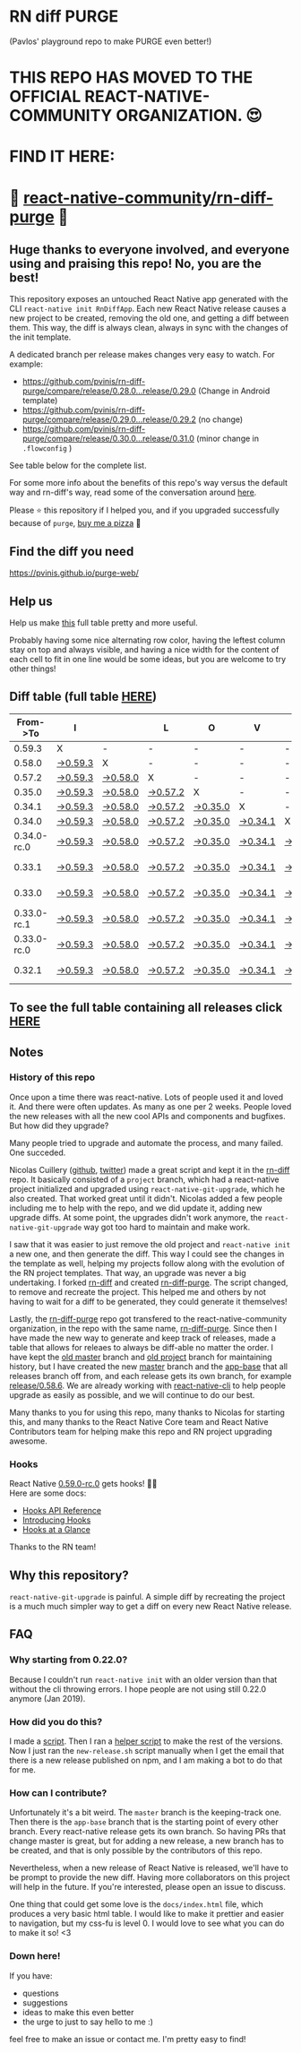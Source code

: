 # RN diff PURGE
(Pavlos' playground repo to make PURGE even better!)

# THIS REPO HAS MOVED TO THE OFFICIAL REACT-NATIVE-COMMUNITY ORGANIZATION. 😍
# FIND IT HERE:  
# 💪 [react-native-community/rn-diff-purge](https://github.com/react-native-community/rn-diff-purge) 🎉
## Huge thanks to everyone involved, and everyone using and praising this repo! No, you are the best!

This repository exposes an untouched React Native app generated with the CLI
`react-native init RnDiffApp`. Each new React Native release causes a new project to be created, removing the old one, and getting a diff between them. This way, the diff is always clean, always in sync with the changes of the init template.

A dedicated branch per release makes changes very easy
to watch. For example:

* https://github.com/pvinis/rn-diff-purge/compare/release/0.28.0...release/0.29.0
(Change in Android template)
* https://github.com/pvinis/rn-diff-purge/compare/release/0.29.0...release/0.29.2
(no change)
* https://github.com/pvinis/rn-diff-purge/compare/release/0.30.0...release/0.31.0
(minor change in `.flowconfig` )

See table below for the complete list.

For some more info about the benefits of this repo's way versus the default way and rn-diff's way, read some of the conversation around [here](https://github.com/react-native-community/discussions-and-proposals/issues/68#issuecomment-452227478).

Please :star: this repository if I helped you, and if you upgraded successfully because of `purge`, [buy me a pizza](https://www.buymeacoffee.com/DGWwHVZ4s) :pizza:

## Find the diff you need
https://pvinis.github.io/purge-web/

## Help us
Help us make [this](https://pvinis.github.io/rn-diff-purge) full table pretty and more useful.

Probably having some nice alternating row color, having the leftest column stay on top and always visible, and having a nice width for the content of each cell to fit in one line would be some ideas, but you are welcome to try other things!

## Diff table (full table [HERE](https://pvinis.github.io/rn-diff-purge))

| From->To    | I                                                                                               |                                                                                                 | L                                                                                               | O                                                                                               | V                                                                                               | E                                                                                               |                                                                                                           | D                                                                                               | I                                                                                               | F                                                                                                         | F                                                                                                    | S   |
| ----------- | ----------------------------------------------------------------------------------------------- | ----------------------------------------------------------------------------------------------- | ----------------------------------------------------------------------------------------------- | ----------------------------------------------------------------------------------------------- | ----------------------------------------------------------------------------------------------- | ----------------------------------------------------------------------------------------------- | --------------------------------------------------------------------------------------------------------- | ----------------------------------------------------------------------------------------------- | ----------------------------------------------------------------------------------------------- | --------------------------------------------------------------------------------------------------------- | ---------------------------------------------------------------------------------------------------- | --- |
| 0.59.3      | X                                                                                               | -                                                                                               | -                                                                                               | -                                                                                               | -                                                                                               | -                                                                                               | -                                                                                                         | -                                                                                               | -                                                                                               | -                                                                                                         | -                                                                                                    | -   |
| 0.58.0      | [->0.59.3](https://github.com/pvinis/rn-diff-purge/compare/release/0.58.0..release/0.59.3)      | X                                                                                               | -                                                                                               | -                                                                                               | -                                                                                               | -                                                                                               | -                                                                                                         | -                                                                                               | -                                                                                               | -                                                                                                         | -                                                                                                    | -   |
| 0.57.2      | [->0.59.3](https://github.com/pvinis/rn-diff-purge/compare/release/0.57.2..release/0.59.3)      | [->0.58.0](https://github.com/pvinis/rn-diff-purge/compare/release/0.57.2..release/0.58.0)      | X                                                                                               | -                                                                                               | -                                                                                               | -                                                                                               | -                                                                                                         | -                                                                                               | -                                                                                               | -                                                                                                         | -                                                                                                    | -   |
| 0.35.0      | [->0.59.3](https://github.com/pvinis/rn-diff-purge/compare/release/0.35.0..release/0.59.3)      | [->0.58.0](https://github.com/pvinis/rn-diff-purge/compare/release/0.35.0..release/0.58.0)      | [->0.57.2](https://github.com/pvinis/rn-diff-purge/compare/release/0.35.0..release/0.57.2)      | X                                                                                               | -                                                                                               | -                                                                                               | -                                                                                                         | -                                                                                               | -                                                                                               | -                                                                                                         | -                                                                                                    | -   |
| 0.34.1      | [->0.59.3](https://github.com/pvinis/rn-diff-purge/compare/release/0.34.1..release/0.59.3)      | [->0.58.0](https://github.com/pvinis/rn-diff-purge/compare/release/0.34.1..release/0.58.0)      | [->0.57.2](https://github.com/pvinis/rn-diff-purge/compare/release/0.34.1..release/0.57.2)      | [->0.35.0](https://github.com/pvinis/rn-diff-purge/compare/release/0.34.1..release/0.35.0)      | X                                                                                               | -                                                                                               | -                                                                                                         | -                                                                                               | -                                                                                               | -                                                                                                         | -                                                                                                    | -   |
| 0.34.0      | [->0.59.3](https://github.com/pvinis/rn-diff-purge/compare/release/0.34.0..release/0.59.3)      | [->0.58.0](https://github.com/pvinis/rn-diff-purge/compare/release/0.34.0..release/0.58.0)      | [->0.57.2](https://github.com/pvinis/rn-diff-purge/compare/release/0.34.0..release/0.57.2)      | [->0.35.0](https://github.com/pvinis/rn-diff-purge/compare/release/0.34.0..release/0.35.0)      | [->0.34.1](https://github.com/pvinis/rn-diff-purge/compare/release/0.34.0..release/0.34.1)      | X                                                                                               | -                                                                                                         | -                                                                                               | -                                                                                               | -                                                                                                         | -                                                                                                    | -   |
| 0.34.0-rc.0 | [->0.59.3](https://github.com/pvinis/rn-diff-purge/compare/release/0.34.0-rc.0..release/0.59.3) | [->0.58.0](https://github.com/pvinis/rn-diff-purge/compare/release/0.34.0-rc.0..release/0.58.0) | [->0.57.2](https://github.com/pvinis/rn-diff-purge/compare/release/0.34.0-rc.0..release/0.57.2) | [->0.35.0](https://github.com/pvinis/rn-diff-purge/compare/release/0.34.0-rc.0..release/0.35.0) | [->0.34.1](https://github.com/pvinis/rn-diff-purge/compare/release/0.34.0-rc.0..release/0.34.1) | [->0.34.0](https://github.com/pvinis/rn-diff-purge/compare/release/0.34.0-rc.0..release/0.34.0) | X                                                                                                         | -                                                                                               | -                                                                                               | -                                                                                                         | -                                                                                                    | -   |
| 0.33.1      | [->0.59.3](https://github.com/pvinis/rn-diff-purge/compare/release/0.33.1..release/0.59.3)      | [->0.58.0](https://github.com/pvinis/rn-diff-purge/compare/release/0.33.1..release/0.58.0)      | [->0.57.2](https://github.com/pvinis/rn-diff-purge/compare/release/0.33.1..release/0.57.2)      | [->0.35.0](https://github.com/pvinis/rn-diff-purge/compare/release/0.33.1..release/0.35.0)      | [->0.34.1](https://github.com/pvinis/rn-diff-purge/compare/release/0.33.1..release/0.34.1)      | [->0.34.0](https://github.com/pvinis/rn-diff-purge/compare/release/0.33.1..release/0.34.0)      | [->0.34.0-rc.0](https://github.com/pvinis/rn-diff-purge/compare/release/0.33.1..release/0.34.0-rc.0)      | X                                                                                               | -                                                                                               | -                                                                                                         | -                                                                                                    | -   |
| 0.33.0      | [->0.59.3](https://github.com/pvinis/rn-diff-purge/compare/release/0.33.0..release/0.59.3)      | [->0.58.0](https://github.com/pvinis/rn-diff-purge/compare/release/0.33.0..release/0.58.0)      | [->0.57.2](https://github.com/pvinis/rn-diff-purge/compare/release/0.33.0..release/0.57.2)      | [->0.35.0](https://github.com/pvinis/rn-diff-purge/compare/release/0.33.0..release/0.35.0)      | [->0.34.1](https://github.com/pvinis/rn-diff-purge/compare/release/0.33.0..release/0.34.1)      | [->0.34.0](https://github.com/pvinis/rn-diff-purge/compare/release/0.33.0..release/0.34.0)      | [->0.34.0-rc.0](https://github.com/pvinis/rn-diff-purge/compare/release/0.33.0..release/0.34.0-rc.0)      | [->0.33.1](https://github.com/pvinis/rn-diff-purge/compare/release/0.33.0..release/0.33.1)      | X                                                                                               | -                                                                                                         | -                                                                                                    | -   |
| 0.33.0-rc.1 | [->0.59.3](https://github.com/pvinis/rn-diff-purge/compare/release/0.33.0-rc.1..release/0.59.3) | [->0.58.0](https://github.com/pvinis/rn-diff-purge/compare/release/0.33.0-rc.1..release/0.58.0) | [->0.57.2](https://github.com/pvinis/rn-diff-purge/compare/release/0.33.0-rc.1..release/0.57.2) | [->0.35.0](https://github.com/pvinis/rn-diff-purge/compare/release/0.33.0-rc.1..release/0.35.0) | [->0.34.1](https://github.com/pvinis/rn-diff-purge/compare/release/0.33.0-rc.1..release/0.34.1) | [->0.34.0](https://github.com/pvinis/rn-diff-purge/compare/release/0.33.0-rc.1..release/0.34.0) | [->0.34.0-rc.0](https://github.com/pvinis/rn-diff-purge/compare/release/0.33.0-rc.1..release/0.34.0-rc.0) | [->0.33.1](https://github.com/pvinis/rn-diff-purge/compare/release/0.33.0-rc.1..release/0.33.1) | [->0.33.0](https://github.com/pvinis/rn-diff-purge/compare/release/0.33.0-rc.1..release/0.33.0) | X                                                                                                         | -                                                                                                    | -   |
| 0.33.0-rc.0 | [->0.59.3](https://github.com/pvinis/rn-diff-purge/compare/release/0.33.0-rc.0..release/0.59.3) | [->0.58.0](https://github.com/pvinis/rn-diff-purge/compare/release/0.33.0-rc.0..release/0.58.0) | [->0.57.2](https://github.com/pvinis/rn-diff-purge/compare/release/0.33.0-rc.0..release/0.57.2) | [->0.35.0](https://github.com/pvinis/rn-diff-purge/compare/release/0.33.0-rc.0..release/0.35.0) | [->0.34.1](https://github.com/pvinis/rn-diff-purge/compare/release/0.33.0-rc.0..release/0.34.1) | [->0.34.0](https://github.com/pvinis/rn-diff-purge/compare/release/0.33.0-rc.0..release/0.34.0) | [->0.34.0-rc.0](https://github.com/pvinis/rn-diff-purge/compare/release/0.33.0-rc.0..release/0.34.0-rc.0) | [->0.33.1](https://github.com/pvinis/rn-diff-purge/compare/release/0.33.0-rc.0..release/0.33.1) | [->0.33.0](https://github.com/pvinis/rn-diff-purge/compare/release/0.33.0-rc.0..release/0.33.0) | [->0.33.0-rc.1](https://github.com/pvinis/rn-diff-purge/compare/release/0.33.0-rc.0..release/0.33.0-rc.1) | X                                                                                                    | -   |
| 0.32.1      | [->0.59.3](https://github.com/pvinis/rn-diff-purge/compare/release/0.32.1..release/0.59.3)      | [->0.58.0](https://github.com/pvinis/rn-diff-purge/compare/release/0.32.1..release/0.58.0)      | [->0.57.2](https://github.com/pvinis/rn-diff-purge/compare/release/0.32.1..release/0.57.2)      | [->0.35.0](https://github.com/pvinis/rn-diff-purge/compare/release/0.32.1..release/0.35.0)      | [->0.34.1](https://github.com/pvinis/rn-diff-purge/compare/release/0.32.1..release/0.34.1)      | [->0.34.0](https://github.com/pvinis/rn-diff-purge/compare/release/0.32.1..release/0.34.0)      | [->0.34.0-rc.0](https://github.com/pvinis/rn-diff-purge/compare/release/0.32.1..release/0.34.0-rc.0)      | [->0.33.1](https://github.com/pvinis/rn-diff-purge/compare/release/0.32.1..release/0.33.1)      | [->0.33.0](https://github.com/pvinis/rn-diff-purge/compare/release/0.32.1..release/0.33.0)      | [->0.33.0-rc.1](https://github.com/pvinis/rn-diff-purge/compare/release/0.32.1..release/0.33.0-rc.1)      | [->0.33.0-rc.0](https://github.com/pvinis/rn-diff-purge/compare/release/0.32.1..release/0.33.0-rc.0) | X   |

## To see the full table containing all releases click [HERE](https://pvinis.github.io/rn-diff-purge)

## Notes

### History of this repo

Once upon a time there was react-native. Lots of people used it and loved it. And there were often updates. As many as one per 2 weeks. People loved the new releases with all the new cool APIs and components and bugfixes. But how did they upgrade?

Many people tried to upgrade and automate the process, and many failed. One succeded.

Nicolas Cuillery ([github](https://github.com/ncuillery), [twitter](https://twitter.com/ncuillery)) made a great script and kept it in the [rn-diff](https://github.com/ncuillery/rn-diff) repo. It basically consisted of a `project` branch, which had a react-native project initialized and upgraded using `react-native-git-upgrade`, which he also created. That worked great until it didn't. Nicolas added a few people including me to help with the repo, and we did update it, adding new upgrade diffs. At some point, the upgrades didn't work anymore, the `react-native-git-upgrade` way got too hard to maintain and make work.

I saw that it was easier to just remove the old project and `react-native init` a new one, and then generate the diff. This way I could see the changes in the template as well, helping my projects follow along with the evolution of the RN project templates. That way, an upgrade was never a big undertaking. I forked [rn-diff](https://github.com/ncuillery/rn-diff) and created [rn-diff-purge](https://github.com/pvinis/rn-diff-purge). The script changed, to remove and recreate the project. This helped me and others by not having to wait for a diff to be generated, they could generate it themselves!

Lastly, the [rn-diff-purge](https://github.com/pvinis/rn-diff-purge) repo got transfered to the react-native-community organization, in the repo with the same name, [rn-diff-purge](https://github.com/react-native-community/rn-diff-purge). Since then I have made the new way to generate and keep track of releases, made a table that allows for releaes to always be diff-able no matter the order. I have kept the [old master](https://github.com/pvinis/rn-diff-purge/tree/old/master) branch and [old project](https://github.com/pvinis/rn-diff-purge/tree/old/project) branch for maintaining history, but I have created the new [master](https://github.com/pvinis/rn-diff-purge/tree/master) branch and the [app-base](https://github.com/pvinis/rn-diff-purge/tree/app-base) that all releases branch off from, and each release gets its own branch, for example [release/0.58.6](https://github.com/pvinis/rn-diff-purge/tree/release/0.58.6). We are already working with [react-native-cli](https://github.com/react-native-community/react-native-cli) to help people upgrade as easily as possible, and we will continue to do our best.

Many thanks to you for using this repo, many thanks to Nicolas for starting this, and many thanks to the React Native Core team and React Native Contributors team for helping make this repo and RN project upgrading awesome.

### Hooks
React Native [0.59.0-rc.0](https://github.com/pvinis/rn-diff-purge#version-changes) gets hooks! 🎉🥳  
Here are some docs:
- [Hooks API Reference](https://reactjs.org/docs/hooks-reference.html)
- [Introducing Hooks](https://reactjs.org/docs/hooks-intro.html)
- [Hooks at a Glance](https://reactjs.org/docs/hooks-overview.html)

Thanks to the RN team!

## Why this repository?
`react-native-git-upgrade` is painful. A simple diff by recreating the project is a much much simpler way to get a diff on every new React Native release.

## FAQ

### Why starting from 0.22.0?

Because I couldn't run `react-native init` with an older version than that without the cli throwing errors. I hope people are not using still 0.22.0 anymore (Jan 2019).

### How did you do this?

I made a [script](https://github.com/pvinis/rn-diff-purge/blob/master/new-release.sh). Then I ran a [helper script](https://github.com/pvinis/rn-diff-purge/blob/master/new-release.sh) to make the rest of the versions.
Now I just ran the `new-release.sh` script manually when I get the email that there is a new release published on npm, and I am making a bot to do that for me.

### How can I contribute?

Unfortunately it's a bit weird. The `master` branch is the keeping-track one. Then there is the `app-base` branch that is the starting point of every other branch. Every react-native release gets its own branch. So having PRs that change master is great, but for adding a new release, a new branch has to be created, and that is only possible by the contributors of this repo.

Nevertheless, when a new release of React Native is released, we'll have to be prompt to provide
the new diff. Having more collaborators on this project will help in the future. If you're interested, please open an issue to discuss.

One thing that could get some love is the `docs/index.html` file, which produces a very basic html table. I would like to make it prettier and easier to navigation, but my css-fu is level 0. I would love to see what you can do to make it so! <3

### Down here!

If you have: 
- questions
- suggestions
- ideas to make this even better
- the urge to just to say hello to me :)

feel free to make an issue or contact me. I'm pretty easy to find!
